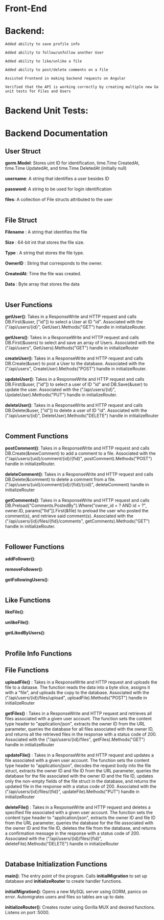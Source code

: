 # Front-End

# Backend:

    Added ability to save profile info

    Added ability to follow/unfollow another User
    
    Added ability to like/unlike a file
    
    Added ability to post/delete comments on a file
    
    Assisted Frontend in making backend requests on Angular

    Verified that the API is working correctly by creating multiple new Go unit tests for Files and Users
    
# Backend Unit Tests:
	
    
    
# Backend Documentation
 ## User Struct
 
 **gorm.Model**:  Stores uint ID for identification, time.Time CreatedAt, time.Time UpdatedAt, and time.Time DeletedAt (initially null)<br><br>
 **username**: A string that identifies a user besides ID<br><br>
 **password**: A string to be used for login identification<br><br>
 **files**: A collection of File structs attributed to the user<br><br>
 
 ## File Struct
 
 **Filename** : A string that identifies the file     <br><br>
 **Size**     : 64-bit int that stores the file size. <br><br>
 **Type**     : A string that stores the file type.   <br><br>
 **OwnerID**  : String that corresponds to the owner. <br><br>
 **CreatedAt**: Time the file was created. 	      <br><br>
 **Data**     : Byte array that stores the data       <br><br>
 
 ## User Functions
    
 **getUser()**: Takes in a ResponseWrite and HTTP request and calls DB.First(&user, ["id"]) to select a User at ID "id". Associated with the ("/api/users/{id}", GetUser).Methods("GET") handle in initializeRouter. <br><br>
 **getUsers()**: Takes in a ResponseWrite and HTTP request and calls DB.First(&users) to select and save an array of Users. Associated with the ("/api/users", GetUsers).Methods("GET") handle in initializeRouter<br><br>
 **createUser()**: Takes in a ResponseWrite and HTTP request and calls DB.Create(&user) to post a User to the database. Associated with the ("/api/users", CreateUser).Methods("POST") handle in initializeRouter. <br><br>
 **updateUser()**: Takes in a ResponseWrite and HTTP request and calls DB.First(&user, ["id"]) to select a user of ID "id" and DB.Save(&user) to update the user. Associated with the ("/api/users/{id}", UpdateUser).Methods("PUT") handle in initializeRouter.<br><br>
 **deleteUser()**: Takes in a ResponseWrite and HTTP request and calls DB.Delete(&user, ["id"]) to delete a user of ID "id". Associated with the ("/api/users/{id}", DeleteUser).Methods("DELETE") handle in initializeRouter<br><br>
 
 ## Comment Functions
    
 **postComment()**: Takes in a ResponseWrite and HTTP request and calls DB.Create(&newComment) to add a comment to a file. Associated with the ("/api/users/{uid}/comment/{id}/{fid}", postComment).Methods("POST") handle in initializeRouter. <br><br>
 **deleteComment()**: Takes in a ResponseWrite and HTTP request and calls DB.Delete(&comment) to delete a comment from a file. ("/api/users/{uid}/comment/{id}/{fid}/{cid}", deleteComment) handle in initializeRouter<br><br>
 **getComments()**: Takes in a ResponseWrite and HTTP request and calls DB.Preload("Comments.PostedBy").Where("owner_id = ? AND id = ?", owner.ID, params["fid"]).First(&file) to preload the user who posted the comment(s), and retrieve said comment(s). Associated with the ("/api/users/{id}/files/{fid}/comments", getComments).Methods("GET") handle in initializeRouter. <br><br>
 
 ## Follower Functions
  **addFollower()**: <br><br>
 **removeFollower()**:<br><br>
 **getFollowingUsers()**:  <br><br>
 
 ## Like Functions
  **likeFile()**: <br><br>
 **unlikeFile()**: <br><br>
 **getLikedByUsers()**:  <br><br>
 
 ## Profile Info Functions
 
 ## File Functions
 
 **uploadFile()** : Takes in a ResponseWrite and HTTP request and uploads the file to a dataase. The function reads the data into a byte slice, assigns it with a "file", and uploads the copy to the database. Associated with the ("/api/users/{id}/files/upload", uploadFile).Methods("POST") handle in initializeRouter<br><br>
 **getFiles()**   : Takes in a ResponseWrite and HTTP request and retrieves all files associated with a given user account. The function sets the content type header to "application/json", extracts the owner ID from the URL parameter, queries the database for all files associated with the owner ID, and returns all the retrieved files in the response with a status code of 200. Associated with the ("/api/users/{id}/files", getFiles).Methods("GET") handle in initializeRouter<br><br>
 **updateFile()** : Takes in a ResponseWrite and HTTP request and updates a file associated with a given user account. The function sets the content type header to "application/json", decodes the request body into the file struct, extracts the owner ID and file ID from the URL parameter, queries the database for the file associated with the owner ID and the file ID, updates only the non-empty fields of the file struct in the database, and returns the updated file in the response with a status code of 200. Associated with the ("/api/users/{id}/files/{fid}", updateFile).Methods("PUT") handle in initializeRouter<br><br>
 **deleteFile()** : Takes in a ResponseWrite and HTTP request and deletes a specified file associated with a given user account. The function sets the content type header to "application/json", extracts the owner ID and file ID from the URL parameter, queries the database for the file associated with the owner ID and the file ID, deletes the file from the database, and returns a confirmation message in the response with a status code of 200. Associated with the ("/api/users/{id}/files/{fid}", deleteFile).Methods("DELETE") handle in initializeRouter<br><br>
 
 
 ## Database Initialization Functions
 
 **main()**: The entry point of the program. Calls **initialMigration** to set up database and **initializeRouter** to create handler functions.<br><br>
 **initialMigration()**: Opens a new MySQL server using GORM, panics on error. Automigrates users and files so tables are up to date.<br><br>
 **initializeRouter()**: Creates router using Gorilla MUX and desired functions. Listens on port :5000.<br><br>

